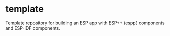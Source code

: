 # template
Template repository for building an ESP app with ESP++ (espp) components and ESP-IDF components.
